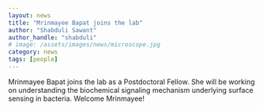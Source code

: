 ```yaml
---
layout: news
title: "Mrinmayee Bapat joins the lab"
author: "Shabduli Sawant"
author_handle: "shabduli"
# image: /assets/images/news/microscope.jpg
category: news
tags: [people]
---
```

Mrinmayee Bapat joins the lab as a Postdoctoral Fellow. She will be working on understanding the biochemical signaling mechanism underlying surface sensing in bacteria. Welcome Mrinmayee!